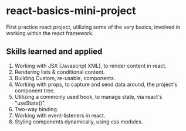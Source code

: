 # react-basics-mini-project

First practice react project, utilizing some of the very basics, involved in working within the react framework.

## Skills learned and applied

1. Working with JSX (Javascript XML), to render content in react.
2. Rendering lists & conditional content.
3. Building Custom, re-usable, components.
4. Working with props, to capture and send data around, the project's component tree.
5. Utilizing a commonly used hook, to manage state, via react's "useState()".
6. Two-way binding.
7. Working with event-listeners in react.
8. Styling components dynamically, using css modules.
